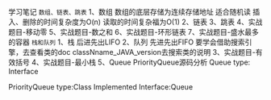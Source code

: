 学习笔记
`数组、链表、跳表`
1、数组
数组的底层存储为连续存储地址
适合随机读
插入、删除的时间复杂度为O(n)
读取的时间复杂福为O(1)
2、链表
3、跳表
4、实战题目-移动零
5、实战题目-数之和
6、实战题目-环形链表
7、实战题目-盛水最多的容器
`栈和队列`
1、栈
后进先出LIFO
2、队列
先进先出FIFO
要学会借助搜索引擎，去查看类的doc
classNname_JAVA_version去搜索类的说明
3、实战题目-有效括号
4、实战题目-最小栈
5、Queue PriorityQueue源码分析
Queue
type: Interface


PriorityQueue
type:Class
Implemented Interface:Queue